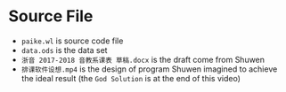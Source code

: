 # Source File
* `paike.wl` is source code file
* `data.ods` is the data set
* `浙音 2017-2018 音教系课表 草稿.docx` is the draft come from Shuwen
* `排课软件设想.mp4` is the design of program Shuwen imagined to achieve the ideal result (the `God Solution` is at the end of this video)
